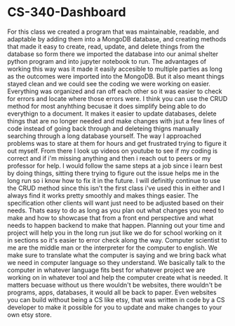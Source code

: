 # CS-340-Dashboard
For this class we created a program that was maintainable, readable, and adaptable by adding them into a MongoDB database, and creating methods that made it easy to create, read, update, and delete things from the database so form there we imported the database into our animal shelter python program and into jupyter notebook to run. 
The advantages of working this way was it made it easily accesible to multiple parties as long as the outcomes were imported into the MongoDB. But it also meant things stayed clean and we could see the coding we were working on easier. Everything was organized and ran off each other so it was easier to check for errors and locate where those errors were. 
I think you can use the CRUD method for most anyhthing becusae it does simplify being able to do everythign to a document. It makes it easier to update databases, delete things that are no longer needed and make changes with jsut a few lines of code instead of going back through and deleteing thigns manually searching through a long database yourself. 
The way I approached problems was to stare at them for hours and get frustrated trying to figure it out myself. From there I look up videos on youtube to see if my coding is correct and if i'm missing anything and then i reach out to peers or my professor for help. I would follow the same steps at a job since i learn best by doing things, sitting there trying to figure out the issue helps me in the long run so i know how to fix it in the future. 
I will definitly continue to use the CRUD method since this isn't the first class i've used this in either and I always find it works pretty smoothly and makes things easier. The specification other clients will want just need to be adjusted based on their needs. Thats easy to do as long as you plan out what changes you need to make and how to showcase that from a front end perspective and what needs to happen backend to make that happen. Planning out your time and project will help you in the long run jsut like we do for school working on it in sections so it's easier to error check along the way. 
Computer scientist to me are the middle man or the interpreter for the computer to english. We make sure to translate what the computer is saying and we bring back what we need in computer language so they understand. We basically talk to the computer in whatever language fits best for whatever project we are working on in whatever tool and help the computer create what is needed. It matters becuase without us there wouldn't be websites, there wouldn't be programs, apps, databases, it would all be back to paper. Even websites you can build without being a CS like etsy, that was written in code by a CS developer to make it possible for you to update and make changes to your own etsy store. 
